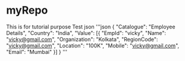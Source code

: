 # myRepo
This is for tutorial purpose
Test json
'''json
{
	"Catalogue": "Employee Details",
	"Country": "India",
	"Value": [{
		"EmpId": "vicky",
		"Name": "vicky@gmail.com",
		"Organization": "Kolkata",
		"RegionCode": "vicky@gmail.com",
		"Location": "100K",
		"Mobile": "vicky@gmail.com",
		"Email": "Mumbai"
	}]
}
'''
